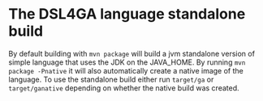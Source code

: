 # The DSL4GA language standalone build

By default building with `mvn package` will build a jvm standalone version of simple language that uses the JDK on the JAVA_HOME.
By running `mvn package -Pnative` it will also automatically create a native image of the language.
To use the standalone build either run `target/ga` or `target/ganative` depending on whether the native build was created.

